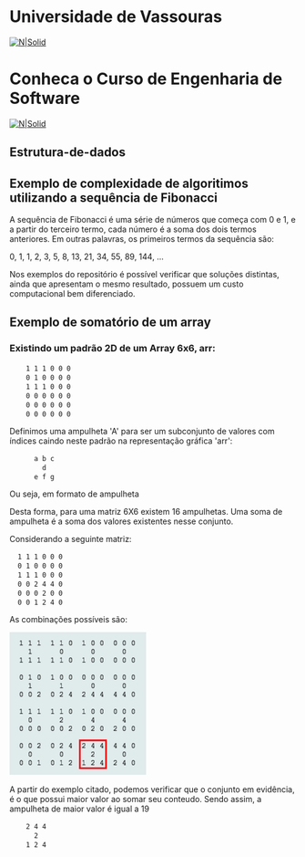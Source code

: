 # Universidade de Vassouras


[![N|Solid](https://universidadedevassouras.edu.br/wp-content/uploads/2022/03/campus_marica.png)](https://universidadedevassouras.edu.br/campus-marica/)
# Conheca o Curso de Engenharia de Software 
[![N|Solid](https://universidadedevassouras.edu.br/wp-content/uploads/2021/12/Simbolo_Engenharia_de_Software.jpg)](https://universidadedevassouras.edu.br/graduacao-marica/engenharia-de-software/)

## Estrutura-de-dados



## Exemplo de complexidade de algoritimos utilizando a sequência de Fibonacci

A sequência de Fibonacci é uma série de números que começa com 0 e 1, e a partir do terceiro termo, cada número é a soma dos dois termos anteriores. Em outras palavras, os primeiros termos da sequência são:

0, 1, 1, 2, 3, 5, 8, 13, 21, 34, 55, 89, 144, ...

Nos exemplos do repositório é possível verificar que soluções distintas, ainda que apresentam o mesmo resultado, possuem um custo computacional bem diferenciado.


## Exemplo de somatório de um array

### Existindo um padrão 2D de um Array 6x6, arr:

        1 1 1 0 0 0
        0 1 0 0 0 0
        1 1 1 0 0 0
        0 0 0 0 0 0
        0 0 0 0 0 0
        0 0 0 0 0 0


Definimos uma ampulheta 'A' para ser um subconjunto de valores com índices
caindo neste padrão na representação gráfica 'arr':

          a b c
            d
          e f g

Ou seja, em formato de ampulheta      

Desta forma, para uma matriz 6X6 existem 16 ampulhetas. Uma soma de ampulheta é a soma dos valores existentes nesse conjunto. 

Considerando a seguinte matriz:

      1 1 1 0 0 0
      0 1 0 0 0 0
      1 1 1 0 0 0
      0 0 2 4 4 0
      0 0 0 2 0 0
      0 0 1 2 4 0

As combinações possíveis são:

![Screenshot](/ampulhetamaior.png) 

A partir do exemplo citado, podemos verificar que o conjunto em evidência, é o que possui maior valor ao somar seu conteudo.
Sendo assim, a ampulheta de maior valor é igual a 19

        2 4 4
          2
        1 2 4
      

